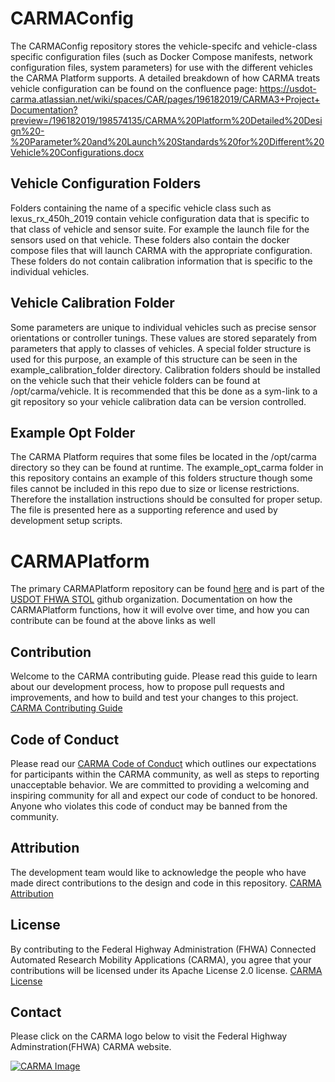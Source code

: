 # CARMAConfig
The CARMAConfig repository stores the vehicle-specifc and vehicle-class specific configuration files (such as Docker Compose manifests, network configuration files, system parameters) for use with the different vehicles the CARMA Platform supports. A detailed breakdown of how CARMA treats vehicle configuration can be found on the confluence page: https://usdot-carma.atlassian.net/wiki/spaces/CAR/pages/196182019/CARMA3+Project+Documentation?preview=/196182019/198574135/CARMA%20Platform%20Detailed%20Design%20-%20Parameter%20and%20Launch%20Standards%20for%20Different%20Vehicle%20Configurations.docx

## Vehicle Configuration Folders
Folders containing the name of a specific vehicle class such as lexus_rx_450h_2019 contain vehicle configuration data that is specific to that class of vehicle and sensor suite. For example the launch file for the sensors used on that vehicle. These folders also contain the docker compose files that will launch CARMA with the appropriate configuration. These folders do not contain calibration information that is specific to the individual vehicles. 

## Vehicle Calibration Folder
Some parameters are unique to individual vehicles such as precise sensor orientations or controller tunings. These values are stored separately from parameters that apply to classes of vehicles. A special folder structure is used for this purpose, an example of this structure can be seen in the example_calibration_folder directory. Calibration folders should be installed on the vehicle such that their vehicle folders can be found at /opt/carma/vehicle. It is recommended that this be done as a sym-link to a git repository so your vehicle calibration data can be version controlled.

## Example Opt Folder

The CARMA Platform requires that some files be located in the /opt/carma directory so they can be found at runtime. The example_opt_carma folder in this repository contains an example of this folders structure though some files cannot be included in this repo due to size or license restrictions. Therefore the installation instructions should be consulted for proper setup. The file is presented here as a supporting reference and used by development setup scripts. 

# CARMAPlatform
The primary CARMAPlatform repository can be found [here](https://github.com/usdot-fhwa-stol/CARMAPlatform) and is part of the [USDOT FHWA STOL](https://github.com/usdot-fhwa-stol/)
github organization. Documentation on how the CARMAPlatform functions, how it will evolve over time, and how you can contribute can be found at the above links as well

## Contribution
Welcome to the CARMA contributing guide. Please read this guide to learn about our development process, how to propose pull requests and improvements, and how to build and test your changes to this project. [CARMA Contributing Guide](https://github.com/usdot-fhwa-stol/CARMAPlatform/blob/develop/Contributing.md) 

## Code of Conduct 
Please read our [CARMA Code of Conduct](https://github.com/usdot-fhwa-stol/CARMAPlatform/blob/develop/Code_of_Conduct.md) which outlines our expectations for participants within the CARMA community, as well as steps to reporting unacceptable behavior. We are committed to providing a welcoming and inspiring community for all and expect our code of conduct to be honored. Anyone who violates this code of conduct may be banned from the community.

## Attribution
The development team would like to acknowledge the people who have made direct contributions to the design and code in this repository. [CARMA Attribution](https://github.com/usdot-fhwa-stol/CARMAPlatform/blob/develop/ATTRIBUTION.txt) 

## License
By contributing to the Federal Highway Administration (FHWA) Connected Automated Research Mobility Applications (CARMA), you agree that your contributions will be licensed under its Apache License 2.0 license. [CARMA License](https://github.com/usdot-fhwa-stol/CARMAPlatform/blob/develop/docs/License.md) 

## Contact
Please click on the CARMA logo below to visit the Federal Highway Adminstration(FHWA) CARMA website.

[![CARMA Image](https://raw.githubusercontent.com/usdot-fhwa-stol/CARMAPlatform/develop/docs/image/CARMA_icon.png)](https://highways.dot.gov/research/research-programs/operations/CARMA)
